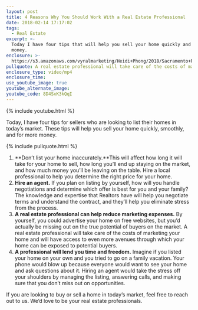 ```yaml
---
layout: post
title: 4 Reasons Why You Should Work With a Real Estate Professional
date: 2018-02-14 17:17:02
tags:
  - Real Estate
excerpt: >-
  Today I have four tips that will help you sell your home quickly and for more
  money.
enclosure: >-
  https://s3.amazonaws.com/vyralmarketing/Heidi+Phong/2018/Sacramento+Real+Estate-+4+Seller+Tips.mp4
pullquote: A real estate professional will take care of the costs of marketing your home.
enclosure_type: video/mp4
enclosure_time:
use_youtube_image: true
youtube_alternate_image:
youtube_code: 8D4SxK3kQqI
---
```


{% include youtube.html %}

Today, I have four tips for sellers who are looking to list their homes in today’s market. These tips will help you sell your home quickly, smoothly, and for more money.

{% include pullquote.html %}

1. **Don’t list your home inaccurately.**This will affect how long it will take for your home to sell, how long you’ll end up staying on the market, and how much money you’ll be leaving on the table. Hire a local professional to help you determine the right price for your home.
2. **Hire an agent.** If you plan on listing by yourself, how will you handle negotiations and determine which offer is best for you and your family? The knowledge and expertise that Realtors have will help you negotiate terms and understand the contract, and they’ll help you eliminate stress from the process.
3. **A real estate professional can help reduce marketing expenses.** By yourself, you could advertise your home on free websites, but you’d actually be missing out on the true potential of buyers on the market. A real estate professional will take care of the costs of marketing your home and will have access to even more avenues through which your home can be exposed to potential buyers.
4. **A professional will lend you time and freedom.** Imagine if you listed your home on your own and you tried to go on a family vacation. Your phone would blow up because everyone would want to see your home and ask questions about it. Hiring an agent would take the stress off your shoulders by managing the listing, answering calls, and making sure that you don’t miss out on opportunities.

If you are looking to buy or sell a home in today’s market, feel free to reach out to us. We’d love to be your real estate professionals.